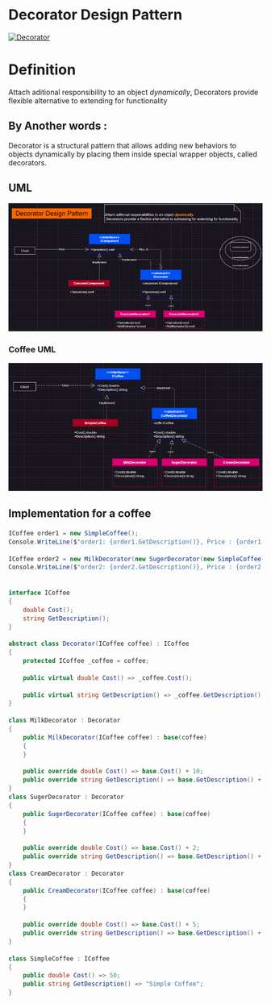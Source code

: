 # Decorator Design Pattern

[![Decorator](https://img.youtube.com/vi/Z9x5BFfj3ek&list=PLhD5YGv8gWSyYlm9oNto3xxZ5yYk12K1b&index=1&pp=gAQBiAQB/0.jpg)](https://www.youtube.com/watch?v=Z9x5BFfj3ek&list=PLhD5YGv8gWSyYlm9oNto3xxZ5yYk12K1b&index=1&pp=gAQBiAQB)

# Definition  
Attach aditional responsibility to an object *dynamically*, Decorators provide flexible alternative to extending for functionality

## By Another words : 
Decorator is a structural pattern that allows adding new behaviors to objects dynamically by placing them inside special wrapper objects, called decorators.

## UML 

![Uml Diagram](https://raw.githubusercontent.com/MDindar/DesignPatterns/refs/heads/main/Decorator/assets/Decorator.png)


### Coffee UML 
![Uml Diagram](https://raw.githubusercontent.com/MDindar/DesignPatterns/refs/heads/main/Decorator/assets/Example.png)


## Implementation for a coffee
```cs
ICoffee order1 = new SimpleCoffee();
Console.WriteLine($"order1: {order1.GetDescription()}, Price : {order1.Cost()}");

ICoffee order2 = new MilkDecorator(new SugerDecorator(new SimpleCoffee()));
Console.WriteLine($"order2: {order2.GetDescription()}, Price : {order2.Cost()}");


interface ICoffee
{
    double Cost();
    string GetDescription();
}

abstract class Decorator(ICoffee coffee) : ICoffee
{
    protected ICoffee _coffee = coffee;

    public virtual double Cost() => _coffee.Cost();

    public virtual string GetDescription() => _coffee.GetDescription();
}

class MilkDecorator : Decorator
{
    public MilkDecorator(ICoffee coffee) : base(coffee)
    {
    }

    public override double Cost() => base.Cost() + 10;
    public override string GetDescription() => base.GetDescription() + "+ Milk";
}
class SugerDecorator : Decorator
{
    public SugerDecorator(ICoffee coffee) : base(coffee)
    {
    }

    public override double Cost() => base.Cost() + 2;
    public override string GetDescription() => base.GetDescription() + "+ Suger";
}
class CreamDecorator : Decorator
{
    public CreamDecorator(ICoffee coffee) : base(coffee)
    {
    }

    public override double Cost() => base.Cost() + 5;
    public override string GetDescription() => base.GetDescription() + "+ Cream";
}

class SimpleCoffee : ICoffee
{
    public double Cost() => 50;
    public string GetDescription() => "Simple Coffee";
}
```